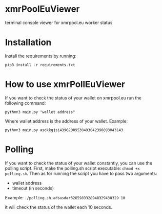 # xmrPoolEuViewer
terminal console viewer for xmrpool.eu worker status

# Installation

Install the requirements by running:

`pip3 install -r requirements.txt`

# How to use xmrPollEuViewer

If you want to check the status of your wallet on xmrpool.eu run the following command:

`python3 main.py "wallet address"`

Where wallet address is the address of your wallet. Example:

`python3 main.py asdkkgjsi43902009530493042390893043143`

# Polling

If you want to check the status of your wallet constantly, you can use the polling script.
First, make the polling.sh script executable: `chmod +x polling.sh`.
Then as for running the script you have to pass two arguments:
* wallet address
* timeout (in seconds)

Example:
`./polling.sh adsasdar3285989328948329438329 10`

it will check the status of the wallet each 10 seconds.

